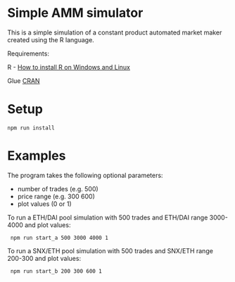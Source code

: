 # Simple AMM simulator

This is a simple simulation of a constant product automated market maker created using the R language. 

Requirements:

R - [How to install R on Windows and Linux](https://techvidvan.com/tutorials/install-r/#:~:text=Step%20%E2%80%93%201%3A%20Go%20to%20CRAN,the%20latest%20version%20of%20R.)

Glue [CRAN](https://cran.r-project.org/web/packages/glue/index.html)

# Setup

``` npm run install ```

# Examples

The program takes the following optional parameters:

* number of trades (e.g. 500)
* price range (e.g. 300 600) 
* plot values (0 or 1)

To run a ETH/DAI pool simulation with 500 trades and ETH/DAI range 3000-4000 and plot values:

``` npm run start_a 500 3000 4000 1```

To run a SNX/ETH pool simulation with 500 trades and SNX/ETH range 200-300 and plot values:

``` npm run start_b 200 300 600 1```
